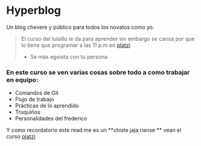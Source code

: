 # Hyperblog

Un blog chevere y público para todos los novatos como yo.
>El curso del luisillo le da para aprender sin embargo se cansa por que lo tiene que programar a las 11 p.m en [platzi](http://platzi.com "platzi")
> - Se más egoista con tu persona

### En este curso se ven varias cosas sobre todo a como trabajar en equipo:
* Comandos de Git
* Flujo de trabajo
* Prácticas de lo aprendido
* Truquiños
* Personalidades del frederico

Y como recordatorio este read.me es un **chiste jaja rianse ** vean el curso [platzi](http://platzi.com "platzi")